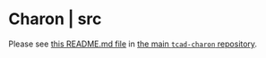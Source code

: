 # Charon | src

Please see [this README.md
file](https://cee-gitlab.sandia.gov/Charon/tcad-charon/blob/develop/README.md)
in [the main `tcad-charon`
repository](https://cee-gitlab.sandia.gov/Charon/tcad-charon).
